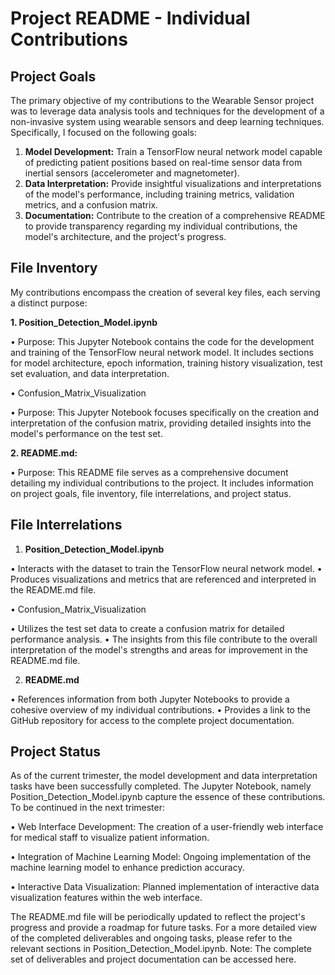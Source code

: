 # Project README - Individual Contributions
## Project Goals
The primary objective of my contributions to the Wearable Sensor project was to leverage data analysis tools and techniques for the development of a non-invasive system using wearable sensors and deep learning techniques. Specifically, I focused on the following goals:
1.	**Model Development:** Train a TensorFlow neural network model capable of predicting patient positions based on real-time sensor data from inertial sensors (accelerometer and magnetometer).
2.	**Data Interpretation:** Provide insightful visualizations and interpretations of the model's performance, including training metrics, validation metrics, and a confusion matrix.
3.	**Documentation:** Contribute to the creation of a comprehensive README to provide transparency regarding my individual contributions, the model's architecture, and the project's progress.
## File Inventory
My contributions encompass the creation of several key files, each serving a distinct purpose:

**1.	Position_Detection_Model.ipynb**

•	Purpose: This Jupyter Notebook contains the code for the development and training of the TensorFlow neural network model. It includes sections for model architecture, epoch information, training history visualization, test set evaluation, and data interpretation.

•	Confusion_Matrix_Visualization

•	Purpose: This Jupyter Notebook focuses specifically on the creation and interpretation of the confusion matrix, providing detailed insights into the model's performance on the test set.

**2.	README.md:**

•	Purpose: This README file serves as a comprehensive document detailing my individual contributions to the project. It includes information on project goals, file inventory, file interrelations, and project status.
## File Interrelations
1. **Position_Detection_Model.ipynb**
   
•	Interacts with the dataset to train the TensorFlow neural network model.
•	Produces visualizations and metrics that are referenced and interpreted in the README.md file.

•	Confusion_Matrix_Visualization

•	Utilizes the test set data to create a confusion matrix for detailed performance analysis.
•	The insights from this file contribute to the overall interpretation of the model's strengths and areas for improvement in the README.md file.


2. **README.md**
   
•	References information from both Jupyter Notebooks to provide a cohesive overview of my individual contributions.
•	Provides a link to the GitHub repository for access to the complete project documentation.
## Project Status
As of the current trimester, the model development and data interpretation tasks have been successfully completed. 
The Jupyter Notebook, namely Position_Detection_Model.ipynb capture the essence of these contributions.
To be continued in the next trimester:

•	Web Interface Development: The creation of a user-friendly web interface for medical staff to visualize patient information.

•	Integration of Machine Learning Model: Ongoing implementation of the machine learning model to enhance prediction accuracy.

•	Interactive Data Visualization: Planned implementation of interactive data visualization features within the web interface.

The README.md file will be periodically updated to reflect the project's progress and provide a roadmap for future tasks.
For a more detailed view of the completed deliverables and ongoing tasks, please refer to the relevant sections in Position_Detection_Model.ipynb.
Note: The complete set of deliverables and project documentation can be accessed here.

